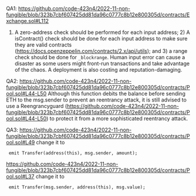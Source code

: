 QA1: https://github.com/code-423n4/2022-11-non-fungible/blob/323b7cbf607425dd81da96c0777c8b12e800305d/contracts/Exchange.sol#L112
1) A zero-address check should be performed for each input address; 2) A isContract() check should be done for each input address to make sure they are valid contracts (https://docs.openzeppelin.com/contracts/2.x/api/utils); and 3) 
a range check should be done for ``_blockrange``. 
Human input error can cause a disaster as some users might front-run transactions and take advantage of the chaos. A deployment is also costing and reputation-damaging.

QA2: https://github.com/code-423n4/2022-11-non-fungible/blob/323b7cbf607425dd81da96c0777c8b12e800305d/contracts/Pool.sol#L44-L50
Although this function debits the balance before sending ETH to the msg.sender to prevent an reentrancy attack, it is still advised to use a Reengrancyguard (https://github.com/code-423n4/2022-11-non-fungible/blob/323b7cbf607425dd81da96c0777c8b12e800305d/contracts/Pool.sol#L44-L50) to protect it from a more sophisticated reentrancy attack. 

QA3:        https://github.com/code-423n4/2022-11-non-fungible/blob/323b7cbf607425dd81da96c0777c8b12e800305d/contracts/Pool.sol#L49
change it to
```
 emit Transfer(address(this), msg.sender, amount);
```
https://github.com/code-423n4/2022-11-non-fungible/blob/323b7cbf607425dd81da96c0777c8b12e800305d/contracts/Pool.sol#L37
change it to
```
 emit Transfer(msg.sender, address(this), msg.value);
```